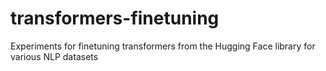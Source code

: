 # transformers-finetuning
Experiments for finetuning transformers from the Hugging Face library for various NLP datasets
